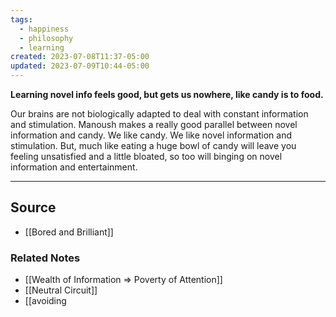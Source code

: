 ```yaml
---
tags:
  - happiness
  - philosophy
  - learning
created: 2023-07-08T11:37-05:00
updated: 2023-07-09T10:44-05:00
---
```

**Learning novel info feels good, but gets us nowhere, like candy is to food.**

Our brains are not biologically adapted to deal with constant information and stimulation. Manoush makes a really good parallel between novel information and candy. We like candy. We like novel information and stimulation. But, much like eating a huge bowl of candy will leave you feeling unsatisfied and a little bloated, so too will binging on novel information and entertainment.

---

## Source
- [[Bored and Brilliant]]

### Related Notes
- [[Wealth of Information ⇒ Poverty of Attention]]
- [[Neutral Circuit]]
- [[avoiding